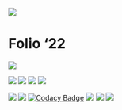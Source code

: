 <a href="https://druh.in"><img src="https://druh.in/folio2022/images/icon100.png"></a>


# Folio ‘22 <br>
<a target="none" href="https://druh.in"><img src="https://img.shields.io/badge/Made%20by-Druhin-131313"></a> <br>

<a href="https://druh.in"><img src="https://img.shields.io/website?down_color=lightgrey&down_message=maintenance&up_color=green&up_message=online&url=https%3A%2F%2Fdruh.in"></a>  <img src="https://img.shields.io/uptimerobot/ratio/7/m784709526-2cb60baaa86e5acb72fee78d">  <a href="https://www.ssllabs.com/ssltest/analyze?d=druhin13.github.io"><img src="https://img.shields.io/badge/status-A%2B-brightgreen"></a>  <a href="https://github.com/Druhin13/druhin13.github.io"><img src="https://img.shields.io/github/last-commit/Druhin13/druhin13.github.io"></a> 

<a href="https://github.com/Druhin13/druhin13.github.io/blob/master/LICENSE"><img src="https://img.shields.io/github/license/Druhin13/druhin13.github.io"></a>  <img src="https://img.shields.io/github/languages/code-size/Druhin13/druhin13.github.io"> [![Codacy Badge](https://app.codacy.com/project/badge/Grade/613b0c64e50f4626b39fcae7c540f79a)](https://www.codacy.com/gh/Druhin13/druhin13.github.io/dashboard?utm_source=github.com&amp;utm_medium=referral&amp;utm_content=Druhin13/druhin13.github.io&amp;utm_campaign=Badge_Grade) <img src="https://img.shields.io/github/issues-raw/Druhin13/druhin13.github.io"> <img src="https://img.shields.io/github/languages/count/Druhin13/druhin13.github.io">  <img src="https://img.shields.io/github/languages/top/Druhin13/druhin13.github.io?color=yellow">


<br>
